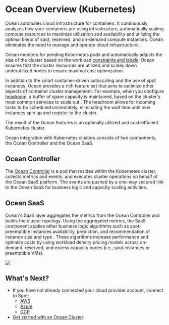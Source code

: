 # Ocean Overview (Kubernetes)

Ocean automates cloud infrastructure for containers. It continuously analyzes how your containers are using infrastructure, automatically scaling compute resources to maximize utilization and availability and utilizing the optimal blend of spot, reserved, and on-demand compute instances. Ocean eliminates the need to manage and operate cloud infrastructure.

Ocean monitors for pending Kubernetes pods and automatically adjusts the size of the cluster based on the workload [constraints and labels](https://kubernetes.io/docs/concepts/scheduling-eviction/assign-pod-node/). Ocean ensures that the cluster resources are utilized and scales down underutilized nodes to ensure maximal cost optimization.

In addition to the smart container-driven autoscaling and the use of spot instances, Ocean provides a rich feature set that aims to optimize other aspects of container cluster management. For example, when you configure [headroom](/ocean/features/headroom), a buffer of spare capacity is maintained, based on the cluster's most common services to scale out . The headroom allows for incoming tasks to be scheduled immediately, eliminating the wait time until new instances spin up and register to the cluster.

The result of the Ocean features is an optimally utilized and cost-efficient Kubernetes cluster.

Ocean integration with Kubernetes clusters consists of two components, the Ocean Controller and the Ocean SaaS.

## Ocean Controller

The [Ocean Controller](ocean/tutorials/spot-kubernetes-controller/) is a pod that resides within the Kubernetes cluster, collects metrics and events, and executes cluster operations on behalf of the Ocean SaaS platform. The events are pushed by a one-way secured link to the Ocean SaaS for business logic and capacity scaling activities.

## Ocean SaaS

Ocean's SaaS layer aggregates the metrics from the Ocean Controller and builds the cluster topology. Using the aggregated metrics, the SaaS component applies other business logic algorithms such as spot-preemptible instances availability, prediction, and recommendation of instance size and type . These algorithms increase performance and optimize costs by using workload density pricing models across on-demand, reserved, and excess capacity nodes (i.e., spot instances or preemptible VMs).

<img src="/ocean/_media/ocean-k8s-architecture.png" />

## What's Next?

- If you have not already connected your cloud provider account, connect to Spot:
  - [AWS](connect-your-cloud-provider/aws-account)
  - [Azure](connect-your-cloud-provider/azure-account)
  - [GCP](connect-your-cloud-provider/gcp-project)
- [Get started with an Ocean Cluster](ocean/getting-started/).

